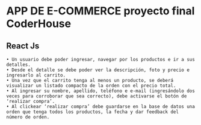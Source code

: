 # APP DE E-COMMERCE proyecto final CoderHouse

## React Js

    • Un usuario debe poder ingresar, navegar por los productos e ir a sus detalles.
    • Desde el detalle se debe poder ver la descripción, foto y precio e ingresarlo al carrito.
    • Una vez que el carrito tenga al menos un producto, se deberá visualizar un listado compacto de la orden con el precio total.
    • Al ingresar su nombre, apellido, teléfono e e-mail (ingresándolo dos veces para corroborar que sea correcto), debe activarse el botón de ‘realizar compra’.
    • Al clickear ‘realizar compra’ debe guardarse en la base de datos una orden que tenga todos los productos, la fecha y dar feedback del número de orden.
